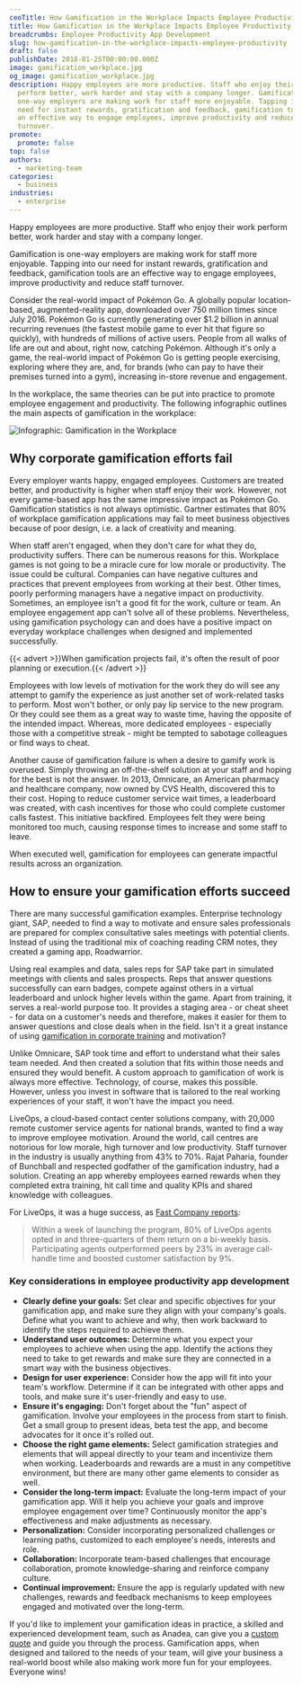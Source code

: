 ```yaml
---
ceoTitle: How Gamification in the Workplace Impacts Employee Productivity
title: How Gamification in the Workplace Impacts Employee Productivity
breadcrumbs: Employee Productivity App Development
slug: how-gamification-in-the-workplace-impacts-employee-productivity
draft: false
publishDate: 2018-01-25T00:00:00.000Z
image: gamification_workplace.jpg
og_image: gamification_workplace.jpg
description: Happy employees are more productive. Staff who enjoy their work
  perform better, work harder and stay with a company longer. Gamification is
  one-way employers are making work for staff more enjoyable. Tapping into our
  need for instant rewards, gratification and feedback, gamification tools are
  an effective way to engage employees, improve productivity and reduce staff
  turnover.
promote:
  promote: false
top: false
authors:
  - marketing-team
categories:
  - business
industries:
  - enterprise
---
```

Happy employees are more productive. Staff who enjoy their work perform better, work harder and stay with a company longer.

Gamification is one-way employers are making work for staff more enjoyable. Tapping into our need for instant rewards, gratification and feedback, gamification tools are an effective way to engage employees, improve productivity and reduce staff turnover.

Consider the real-world impact of Pokémon Go. A globally popular location-based, augmented-reality app, downloaded over 750 million times since July 2016. Pokémon Go is currently generating over $1.2 billion in annual recurring revenues (the fastest mobile game to ever hit that figure so quickly), with hundreds of millions of active users. People from all walks of life are out
and about, right now, catching Pokémon. Although it's only a game, the real-world impact of Pokémon Go is getting people exercising, exploring where they are, and, for brands (who can pay to have their premises turned into a gym), increasing in-store revenue and engagement.

In the workplace, the same theories can be put into practice to promote employee engagement and productivity. The following infographic outlines the main aspects of gamification in the workplace:

![Infographic: Gamification in the Workplace](Workplace-gamification-infographic.jpg)

## Why corporate gamification efforts fail

Every employer wants happy, engaged employees. Customers are treated better, and productivity is higher when staff enjoy their work. However, not every game-based app has the same impressive impact as Pokémon Go. Gamification statistics is not always optimistic. Gartner estimates that 80% of workplace gamification applications may fail to meet business objectives because of poor design, i.e. a lack of creativity and meaning.

When staff aren't engaged, when they don't care for what they do, productivity suffers. There can be numerous reasons for this. Workplace games is not going to be a miracle cure for low morale or productivity. The issue could be cultural. Companies can have negative cultures and practices that prevent employees from working at their best. Other times, poorly performing managers have a negative impact on productivity. Sometimes, an employee isn't a good fit for the work, culture or team. An employee engagement app can't solve all of these problems. Nevertheless, using gamification psychology can and does have a positive impact on everyday workplace challenges when designed and implemented successfully.

{{< advert >}}When gamification projects fail, it's often the result of poor planning or execution.{{< /advert >}}

Employees with low levels of motivation for the work they do will see any attempt to gamify the experience as just another set of work-related tasks to perform. Most won't bother, or only pay lip service to the new program. Or they could see them as a great way to waste time, having the opposite of the intended impact. Whereas, more dedicated employees - especially those with a competitive streak - might be tempted to sabotage colleagues or find ways to cheat.

Another cause of gamification failure is when a desire to gamify work is overused. Simply throwing an off-the-shelf solution at your staff and hoping for the best is not the answer. In 2013, Omnicare, an American pharmacy and healthcare company, now owned by CVS Health, discovered this to their cost. Hoping to reduce customer service wait times, a leaderboard was created, with cash incentives for those who could complete customer calls fastest. This initiative backfired. Employees felt they were being monitored too much, causing response times to increase and some staff to leave.

When executed well, gamification for employees can generate impactful results across an organization.

## How to ensure your gamification efforts succeed

There are many successful gamification examples. Enterprise technology giant, SAP, needed to find a way to motivate and ensure sales professionals are prepared for complex consultative sales meetings with potential clients. Instead of using the traditional mix of coaching reading CRM notes, they created a gaming app, Roadwarrior.

Using real examples and data, sales reps for SAP take part in simulated meetings with clients and sales prospects. Reps that answer questions successfully can earn badges, compete against others in a virtual leaderboard and unlock higher levels within the game. Apart from training, it serves a
real-world purpose too. It provides a staging area - or cheat sheet - for data on a customer's needs and therefore, makes it easier for them to answer questions and close deals when in the field. Isn't it a great instance of using [gamification in corporate training](https://anadea.info/blog/gamification-in-e-learning) and motivation?

Unlike Omnicare, SAP took time and effort to understand what their sales team needed. And then created a solution that fits within those needs and ensured they would benefit. A custom approach to gamification of work is always more effective. Technology, of course, makes this possible. However, unless you invest in software that is tailored to the real working experiences of your staff, it won't have the impact you need.

LiveOps, a cloud-based contact center solutions company, with 20,000 remote customer service agents for national brands, wanted to find a way to improve employee motivation. Around the world, call centres are notorious for low morale, high turnover and low productivity. Staff turnover in the industry is usually anything from 43% to 70%. Rajat Paharia, founder of Bunchball
and respected godfather of the gamification industry, had a solution. Creating an app whereby employees earned rewards when they completed extra training, hit call time and quality KPIs and shared knowledge with colleagues.

For LiveOps, it was a huge success, as <a href="https://www.fastcompany.com/3063932/the-right-and-wrong-way-to-gamify-work" rel="nofollow" target="_blank">Fast Company reports</a>:

> Within a week of launching the program, 80% of LiveOps agents opted in and three-quarters of them return on a bi-weekly basis. Participating agents outperformed peers by 23% in average call-handle time and boosted customer satisfaction by 9%.

### Key considerations in employee productivity app development

* **Clearly define your goals:** Set clear and specific objectives for your gamification app, and make sure they align with your company's goals. Define what you want to achieve and why, then work backward to identify the steps required to achieve them.
* **Understand user outcomes:** Determine what you expect your employees to achieve when using the app. Identify the actions they need to take to get rewards and make sure they are connected in a smart way with the business objectives.
* **Design for user experience:** Consider how the app will fit into your team's workflow. Determine if it can be integrated with other apps and tools, and make sure it's user-friendly and easy to use.
* **Ensure it's engaging:** Don't forget about the "fun" aspect of gamification. Involve your employees in the process from start to finish. Get a small group to present ideas, beta test the app, and become advocates for it once it's rolled out.
* **Choose the right game elements:** Select gamification strategies and elements that will appeal directly to your team and incentivize them when working. Leaderboards and rewards are a must in any competitive environment, but there are many other game elements to consider as well.
* **Consider the long-term impact:** Evaluate the long-term impact of your gamification app. Will it help you achieve your goals and improve employee engagement over time? Continuously monitor the app's effectiveness and make adjustments as necessary.
* **Personalization:** Consider incorporating personalized challenges or learning paths, customized to each employee's needs, interests and role.
* **Collaboration:** Incorporate team-based challenges that encourage collaboration, promote knowledge-sharing and reinforce company culture.
* **Continual improvement:** Ensure the app is regularly updated with new challenges, rewards and feedback mechanisms to keep employees engaged and motivated over the long-term.

If you'd like to implement your gamification ideas in practice, a skilled and experienced development team, such as Anadea, can give you a [custom quote](https://anadea.info/free-project-estimate) and guide you through the process. Gamification apps, when designed and tailored to the needs of your team, will give your business a real-world boost while also making work more fun for your employees. Everyone wins!
